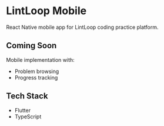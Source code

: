 # LintLoop Mobile

React Native mobile app for LintLoop coding practice platform.

## Coming Soon

Mobile implementation with:
- Problem browsing
- Progress tracking

## Tech Stack
- Flutter
- TypeScript
